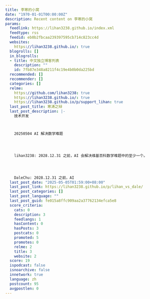 ```yaml
---
title: 李寒的小窝
date: "1970-01-01T00:00:00Z"
description: Recent content on 李寒的小窝
params:
  feedlink: https://lihan3238.github.io/index.xml
  feedtype: rss
  feedid: eb0b2fbcaa239397595cb714c823cc4d
  websites:
    https://lihan3238.github.io/: true
  blogrolls: []
  in_blogrolls:
  - title: 中文独立博客列表
    description: ""
    id: 7fb87e348a8211f4c19e4b0b0da225bd
  recommended: []
  recommender: []
  categories: []
  relme:
    https://github.com/lihan3238: true
    https://lihan3238.github.io/: true
    https://lihan3238.github.io/p/support_lihan: true
  last_post_title: 寒涛之辩
  last_post_description: |-
    技术开发



    20250504 AI 解决数学难题




    lihan3238: 2028.12.31 之前，AI 会解决维基百科数学难题中的至少一个。




    DaleChu: 2028.12.31 之前，AI
  last_post_date: "2025-05-05T01:59:00+08:00"
  last_post_link: https://lihan3238.github.io/p/lihan_vs_dale/
  last_post_categories: []
  last_post_language: ""
  last_post_guid: fe015a8ffc909aa2a37762134efca5e8
  score_criteria:
    cats: 0
    description: 3
    feedlangs: 1
    hasContent: 0
    hasPosts: 3
    postcats: 0
    promoted: 5
    promotes: 0
    relme: 2
    title: 3
    website: 2
  score: 19
  ispodcast: false
  isnoarchive: false
  innetwork: true
  language: zh
  postcount: 95
  avgpostlen: 0
---
```

